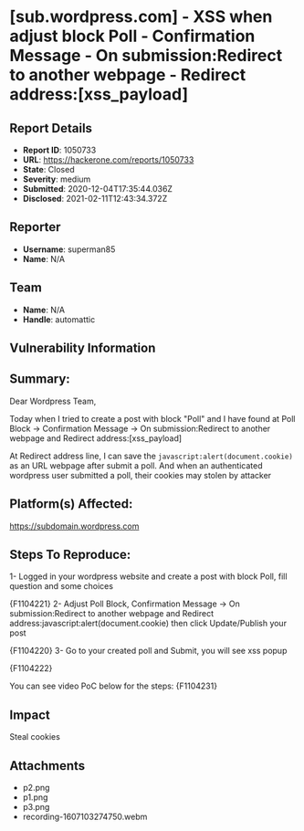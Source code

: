 # [sub.wordpress.com] - XSS when adjust block Poll - Confirmation Message -  On submission:Redirect to another webpage - Redirect address:[xss_payload]

## Report Details
- **Report ID**: 1050733
- **URL**: https://hackerone.com/reports/1050733
- **State**: Closed
- **Severity**: medium
- **Submitted**: 2020-12-04T17:35:44.036Z
- **Disclosed**: 2021-02-11T12:43:34.372Z

## Reporter
- **Username**: superman85
- **Name**: N/A

## Team
- **Name**: N/A
- **Handle**: automattic

## Vulnerability Information
## Summary:
Dear Wordpress Team,

Today when I tried to create a post with block "Poll" and I have found at Poll Block -> Confirmation Message -> On submission:Redirect to another webpage and  Redirect address:[xss_payload]

At Redirect address line, I can save the ```javascript:alert(document.cookie)``` as an URL webpage after submit a poll. And when an authenticated wordpress user submitted a poll, their cookies may stolen by attacker

## Platform(s) Affected:
https://subdomain.wordpress.com

## Steps To Reproduce:


  1- Logged in your wordpress website and create a post with block Poll, fill question and some choices

{F1104221}
  2- Adjust Poll Block, Confirmation Message -> On submission:Redirect to another webpage and  Redirect address:javascript:alert(document.cookie) then click Update/Publish your post

{F1104220}
  3-  Go to your created poll and Submit, you will see xss popup

{F1104222}

You can see video PoC below for the steps:
{F1104231}

## Impact

Steal cookies

## Attachments
- p2.png
- p1.png
- p3.png
- recording-1607103274750.webm
